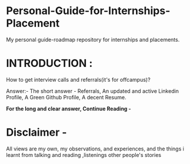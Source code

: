 # Personal-Guide-for-Internships-Placement
My personal guide-roadmap repository for internships and placements.


# INTRODUCTION :

How to get interview calls and referrals(it's for offcampus)?

Answer:- The short answer - Referrals, An updated and active Linkedin Profile, A Green Github Profile, A decent Resume.

__For the long and clear answer, Continue Reading -__


# Disclaimer - 
All views are my own, my observations, and experiences, and the things i learnt from talking and reading ,listenings other people's stories

